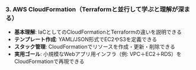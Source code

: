 ### 3. AWS CloudFormation（Terraformと並行して学ぶと理解が深まる）

* **基本理解**: IaCとしてのCloudFormationとTerraformの違いを説明できる
* **テンプレート作成**: YAML/JSON形式でEC2やS3を定義できる
* **スタック管理**: CloudFormationでリソースを作成・更新・削除できる
* **実用ゴール**: 小規模なWebアプリ用インフラ（例: VPC＋EC2＋RDS）をCloudFormationで再現できる
